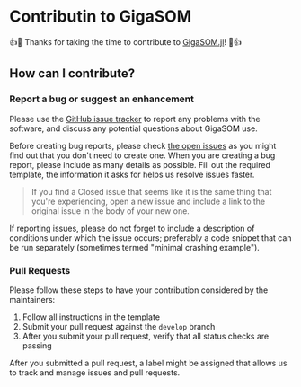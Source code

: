 # Contributin to GigaSOM

:+1::tada: Thanks for taking the time to contribute to [GigaSOM.jl](https://github.com/LCSB-BioCore/GigaSOM.jl)! :tada::+1:

## How can I contribute?

### Report a bug or suggest an enhancement

Please use the [GitHub issue tracker](https://github.com/LCSB-BioCore/GigaSOM.jl/issues) to report any problems with the software, and discuss any potential questions about GigaSOM use.

Before creating bug reports, please check [the open
issues](https://github.com/LCSB-BioCore/GigaSOM.jl/issues) as you might find
out that you don't need to create one. When you are creating a bug report,
please include as many details as possible. Fill out the required template, the
information it asks for helps us resolve issues faster.

> If you find a Closed issue that seems like it is the same thing that
  you're experiencing, open a new issue and include a link to the original issue
  in the body of your new one.

If reporting issues, please do not forget to include a description of conditions under which the issue occurs; preferably a code snippet that can be run separately (sometimes termed "minimal crashing example").

### Pull Requests

Please follow these steps to have your contribution considered by the maintainers:

1. Follow all instructions in the template
2. Submit your pull request against the `develop` branch
3. After you submit your pull request, verify that all status checks are passing

After you submitted a pull request, a label might be assigned that allows us
to track and manage issues and pull requests.
